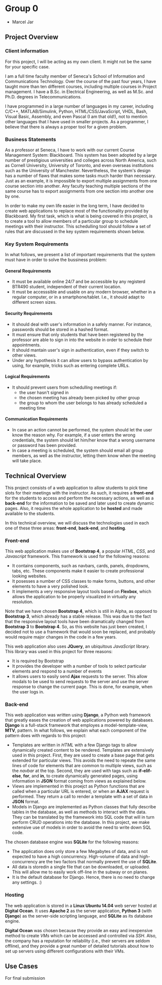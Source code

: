 # Group 0
* Marcel Jar

## Project Overview

### Client information
For this project, I will be acting as my own client. It might not be the same for your specific case.

I am a full time faculty member of Seneca's School of Information and Communications Technology.  Over the course of the past four years, I have taught more than ten different courses, including multiple courses in Project management. I have a B.Sc. in Electrical Engineering, as well as M.Sc. and Ph.D. degrees in Telecommunications.

I have programmed in a large number of languages in  my career, including C/C++, MATLAB/Simulink, Python, HTML/CSS/JavaScript, VHDL, Bash, Visual Basic, Assembly, and even Pascal (I am that old!), not to mention other languages that I have used in smaller projects. As a programmer, I believe that there is always a proper tool for a given problem.

### Business Statements
As a professor at Seneca, I have to work with our current Course Management System: Blackboard. This system has been adopted by a large number of prestigious universities and colleges across North America, such as Cornell University, University of Toronto, and even overseas institutions such as the University of Manchester. Nevertheless, the system's design has a number of flaws that makes some tasks much harder than necessary. Just as an example, it is impossible to export multiple assignments from one course section into another. Any faculty teaching multiple sections of the same course has to export assignments from one section into another one by one.

In order to make my own life easier in the long term, I have decided to create web applications to replace most of the functionality provided by Blackboard. My first task, which is what is being covered in this project, is to create a tool to allow members of a particular group to schedule meetings with their instructor. This schedulling tool should follow a set of rules that are discussed in the key system requirements shown below.


### Key System Requirements
In what follows, we present a list of important requirements that the system must have in order to solve the bussiness problem:

#### General Requirements
* It must be available online 24/7 and be accessible by any registerd BTR490 student, independent of their current location.
* It must be accesssible and usable on any modern browser, whether in a regular computer, or in a smartphone/tablet. I.e., it should adapt to different screen sizes.

#### Security Requirements
* It should deal with user's information in a safely manner. For instance, passwords should be stored in a hashed format.
* It must ensure that only students that have been registered by the professor are able to sign in into the website in order to schedule their appointments.
* It should mantain user's sign in authentication, even if they switch to other views.
* Under any hypothesis it can allow users to bypass authentication by using, for example, tricks such as entering complete URLs.

#### Logical Requirements 
* It should prevent users from schedulling meetings if:
  * the user hasn't signed in
  * the chosen meeting has already been picked by other group
  * the group to whom the user belongs to has already scheduled a meeting time

#### Communication Requirements
* In case an action cannot be performed, the system should let the user know the reason why. For example, if a user enters the wrong credentials, the system should let him/her know that a wrong username or password has been provided.
* In case a meeting is scheduled, the system should email all group members, as well as the instructor, letting them know when the meeting will take place.


## Technical Overview
This project consists of a web application to allow students to pick time slots for their meetings with the instructor. As such, it requires a **front-end** for the students to access and perform the necessary actions, as well as a **back-end** for the information to be saved and later used to create dynamic pages. Also, it requires the whole application to be **hosted** and made available to the students. 

In this technical overview, we will discuss the technologies used in each one of these three areas: **front-end**, **back-end**, and **hosting**.

### Front-end
This web application makes use of **Bootstrap 4**, a popular *HTML*, *CSS*, and *Javascript* framework. This framework is used for the following reasons:
- It contains components, such as navbars, cards, panels, dropdowns, tabs, etc. These components make it easier to create professional looking websites.
- It posesses a number of CSS classes to make forms, buttons, and other elements to have a very polished look.
- It implements a very responsive layout tools based on **Flexbox**, which allows the application to be properly visualized in virtually any resolution. 

Note that we have chosen **Bootstrap 4**, which is still in Alpha, as opposed to  **Bootstrap 3**, which already has a stable release. This was due to the fact that the responsive layout tools have been dramatically changed from **Bootstrap 3** to **Bootstrap 4**. So, as this website has just been created, I decided not to use a framework that would soon be replaced, and probably would require major changes in the code in a few years. 

This web application also uses **JQuery**, an ubiquitous *JavaScript* library. This library was used in this project for three reasons:
- It is required by Bootstrap
- It provides the developer with a number of tools to select particular elements and respond to a number of events
- It allows users to easily send **Ajax** requests to the server. This allow modals to be used to send requests to the server and use the server response to change the current page. This is done, for example, when the user logs in.

### Back-end
This web application was written using **Django**, a Python web framework that greatly eases the creation of web applications powered by databases. **Django** is a full-stack framework that employes a model-template-view, **MTV**, pattern. In what follows, we explain what each component of the pattern does with regards to this project:

- Templates are written in *HTML* with a few Django tags to allow dynamically created content to be rendered. Templates are extensively used in this project. First, they are used to create a base page that gets extended for particular views. This avoids the need to repeate the same lines of code for elements that are common to multiple views, such as the *navbar* at the top. Second, they are used with tags such as **if-elif-else**, **for**, and **in**, to create dynamically generated  pages, using information in **JSON** format coming from views as explained below.
- Views are implemented in this proejct as Python functions that are called when a particular URL is entered, or when an **AJAX** request is performed. They return a call to render a template with a set of data in **JSON** format.
- Models in Django are implemented as Python classes that fully describe tables in the database, as well as methods to interact with the data. They can be translated by the framework into SQL code that will in turn perform CRUD operations into the database. In this project, we make extensive use of models in order to avoid the need to write down SQL code.

The chosen database engine was **SQLite** for the following reasons:
- The application does only store a few Megabytes of data, and is not expected to have a high concurrency. High-volume of data and high-concurrency are the two factors that normally prevent the use of **SQLite**. 
- All data is storedin a single file that can be downloaded, or uploaded. This will allow me to easily work off-line in the subway or on planes.
- It is the default database for Django. Hence, there is no need to change any settings. :)

### Hosting
The web application is stored in a **Linux Ubuntu 14.04** web server hosted at **Digital Ocean**. It uses **Apache 2** as the server application, **Python 3** (with **Django**) as the server-side scripting language, and **SQLite** as its database engine.

**Digital Ocean** was chosen because they provide an easy and inexpensive method to create *VMs* which can be accessed and controlled via *SSH*. Also, the company has a reputation for reliability (i.e., their servers are seldom offline), and they provide a great number of detailed tutorials about how to set up servers using different configurations with their VMs. 

## Use Cases
For final submission
